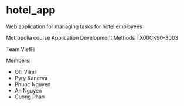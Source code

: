 # hotel_app
Web application for managing tasks for hotel employees

Metropolia course
Application Development Methods TX00CK90-3003

Team VietFi

Members: 
+ Olli Vilmi
+ Pyry Kanerva
+ Phuoc Nguyen
+ An Nguyen
+ Cuong Phan
